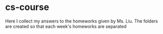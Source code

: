 # cs-course
Here I collect my answers to the homeworks given by Ms. Liu.
The folders are created so that each week's homeworks are separated
